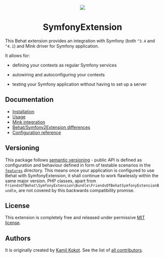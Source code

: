 <p align="center">
    <img src="https://avatars2.githubusercontent.com/u/20600343" /><br/>
</p>

<h1 align="center">SymfonyExtension</h1>

This Behat extension provides an integration with Symfony (both `^3.4` and `^4.1`) and Mink driver for Symfony application.

It allows for:

 * defining your contexts as regular Symfony services
 
 * autowiring and autoconfiguring your contexts
 
 * testing your Symfony application without having to set up a server
 
## Documentation

 * [Installation](docs/01_installation.md)
 * [Usage](docs/02_usage.md)
 * [Mink integration](docs/03_mink_integration.md)
 * [Behat/Symfony2Extension differences](docs/04_bs2e_differences.md)
 * [Configuration reference](docs/05_configuration_reference.md)
 
## Versioning

This package follows [semantic versioning](https://semver.org/) - public API is defined as configuration and behaviour
defined in form of testable scenarios in the [`features`](features) directory. This means once your application is
configured to use Behat with SymfonyExtension, it shall continue to work flawlessly within the same major version.
PHP classes, apart from `FriendsOfBehat\SymfonyExtension\Bundle\FriendsOfBehatSymfonyExtensionBundle`, are not covered
by this backwards compatibility promise.
 
## License

This extension is completely free and released under permissive [MIT license](LICENSE).

## Authors

It is originally created by [Kamil Kokot](https://github.com/pamil). 
See the list of [all contributors](https://github.com/FriendsOfBehat/SymfonyExtension/graphs/contributors). 
